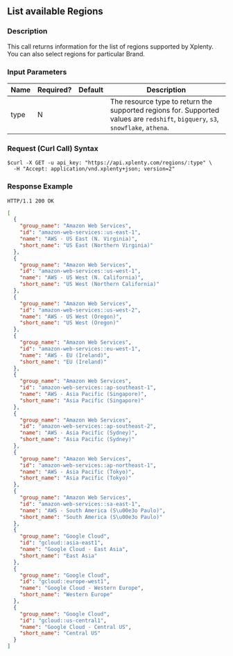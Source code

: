 ## List available Regions

### Description
This call returns information for the list of regions supported by Xplenty. You can also select regions for particular Brand.

### Input Parameters

|Name|Required?|Default|Description|
|----|---------|-------|-----------|
type|N| |The resource type to return the supported regions for. Supported values are `redshift`, `bigquery`, `s3`, `snowflake`, `athena`.

### Request (Curl Call) Syntax
```shell
$curl -X GET -u api_key: "https://api.xplenty.com/regions/:type" \
  -H "Accept: application/vnd.xplenty+json; version=2"
```

### Response Example
```HTTP
HTTP/1.1 200 OK
```

```json
[
  {
    "group_name": "Amazon Web Services",
    "id": "amazon-web-services::us-east-1",
    "name": "AWS - US East (N. Virginia)",
    "short_name": "US East (Northern Virginia)"
  },
  {
    "group_name": "Amazon Web Services",
    "id": "amazon-web-services::us-west-1",
    "name": "AWS - US West (N. California)",
    "short_name": "US West (Northern California)"
  },
  {
    "group_name": "Amazon Web Services",
    "id": "amazon-web-services::us-west-2",
    "name": "AWS - US West (Oregon)",
    "short_name": "US West (Oregon)"
  },
  {
    "group_name": "Amazon Web Services",
    "id": "amazon-web-services::eu-west-1",
    "name": "AWS - EU (Ireland)",
    "short_name": "EU (Ireland)"
  },
  {
    "group_name": "Amazon Web Services",
    "id": "amazon-web-services::ap-southeast-1",
    "name": "AWS - Asia Pacific (Singapore)",
    "short_name": "Asia Pacific (Singapore)"
  },
  {
    "group_name": "Amazon Web Services",
    "id": "amazon-web-services::ap-southeast-2",
    "name": "AWS - Asia Pacific (Sydney)",
    "short_name": "Asia Pacific (Sydney)"
  },
  {
    "group_name": "Amazon Web Services",
    "id": "amazon-web-services::ap-northeast-1",
    "name": "AWS - Asia Pacific (Tokyo)",
    "short_name": "Asia Pacific (Tokyo)"
  },
  {
    "group_name": "Amazon Web Services",
    "id": "amazon-web-services::sa-east-1",
    "name": "AWS - South America (S\u00e3o Paulo)",
    "short_name": "South America (S\u00e3o Paulo)"
  },
  {
    "group_name": "Google Cloud",
    "id": "gcloud::asia-east1",
    "name": "Google Cloud - East Asia",
    "short_name": "East Asia"
  },
  {
    "group_name": "Google Cloud",
    "id": "gcloud::europe-west1",
    "name": "Google Cloud - Western Europe",
    "short_name": "Western Europe"
  },
  {
    "group_name": "Google Cloud",
    "id": "gcloud::us-central1",
    "name": "Google Cloud - Central US",
    "short_name": "Central US"
  }
]
```